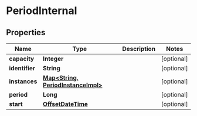 
# PeriodInternal

## Properties
Name | Type | Description | Notes
------------ | ------------- | ------------- | -------------
**capacity** | **Integer** |  |  [optional]
**identifier** | **String** |  |  [optional]
**instances** | [**Map&lt;String, PeriodInstanceImpl&gt;**](PeriodInstanceImpl.md) |  |  [optional]
**period** | **Long** |  |  [optional]
**start** | [**OffsetDateTime**](OffsetDateTime.md) |  |  [optional]



